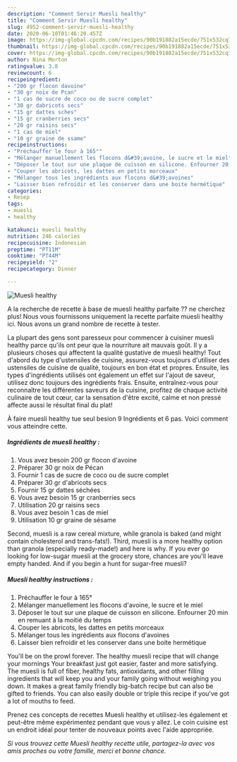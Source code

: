 ```yaml
---
description: "Comment Servir Muesli healthy"
title: "Comment Servir Muesli healthy"
slug: 4952-comment-servir-muesli-healthy
date: 2020-06-10T01:46:20.457Z
image: https://img-global.cpcdn.com/recipes/90b191882a15ecde/751x532cq70/muesli-healthy-photo-principale-de-la-recette.jpg
thumbnail: https://img-global.cpcdn.com/recipes/90b191882a15ecde/751x532cq70/muesli-healthy-photo-principale-de-la-recette.jpg
cover: https://img-global.cpcdn.com/recipes/90b191882a15ecde/751x532cq70/muesli-healthy-photo-principale-de-la-recette.jpg
author: Nina Morton
ratingvalue: 3.8
reviewcount: 6
recipeingredient:
- "200 gr flocon davoine"
- "30 gr noix de Pcan"
- "1 cas de sucre de coco ou de sucre complet"
- "30 gr dabricots secs"
- "15 gr dattes sches"
- "15 gr cranberries secs"
- "20 gr raisins secs"
- "1 cas de miel"
- "10 gr graine de ssame"
recipeinstructions:
- "Préchauffer le four à 165°"
- "Mélanger manuellement les flocons d&#39;avoine, le sucre et le miel"
- "Déposer le tout sur une plaque de cuisson en silicone. Enfourner 20 min en remuant à la moitié du temps"
- "Couper les abricots, les dattes en petits morceaux"
- "Mélanger tous les ingrédients aux flocons d&#39;avoines"
- "Laisser bien refroidir et les conserver dans une boite hermétique"
categories:
- Resep
tags:
- muesli
- healthy

katakunci: muesli healthy 
nutrition: 246 calories
recipecuisine: Indonesian
preptime: "PT11M"
cooktime: "PT44M"
recipeyield: "2"
recipecategory: Dinner

---
```



![Muesli healthy](https://img-global.cpcdn.com/recipes/90b191882a15ecde/751x532cq70/muesli-healthy-photo-principale-de-la-recette.jpg)

A la recherche de recette à base de muesli healthy parfaite ?? ne cherchez plus! Nous vous fournissons uniquement la recette parfaite muesli healthy ici. Nous avons un grand nombre de recette à tester.

La plupart des gens sont paresseux pour commencer à cuisiner muesli healthy parce qu'ils ont peur que la nourriture ait mauvais goût. Il y a plusieurs choses qui affectent la qualité gustative de muesli healthy! Tout d'abord du type d'ustensiles de cuisine, assurez-vous toujours d'utiliser des ustensiles de cuisine de qualité, toujours en bon état et propres. Ensuite, les types d'ingrédients utilisés ont également un effet sur l'ajout de saveur, utilisez donc toujours des ingrédients frais. Ensuite, entraînez-vous pour reconnaître les différentes saveurs de la cuisine, profitez de chaque activité culinaire de tout cœur, car la sensation d'être excité, calme et non pressé affecte aussi le résultat final du plat!

<!--inarticleads1-->

À faire muesli healthy tue seul besion 9 Ingrédients et 6 pas. Voici comment vous atteindre cette.

##### Ingrédients de muesli healthy :

1. Vous avez besoin 200 gr flocon d&#39;avoine
1. Préparer 30 gr noix de Pécan
1. Fournir 1 cas de sucre de coco ou de sucre complet
1. Préparer 30 gr d&#39;abricots secs
1. Fournir 15 gr dattes séchées
1. Vous avez besoin 15 gr cranberries secs
1. Utilisation 20 gr raisins secs
1. Vous avez besoin 1 cas de miel
1. Utilisation 10 gr graine de sésame


Second, muesli is a raw cereal mixture, while granola is baked (and might contain cholesterol and trans-fats!). Third, muesli is a more healthy option than granola (especially ready-made!) and here is why. If you ever go looking for low-sugar muesli at the grocery store, chances are you&#39;ll leave empty handed. And if you begin a hunt for sugar-free muesli? 

<!--inarticleads2-->

##### Muesli healthy instructions :

1. Préchauffer le four à 165°
1. Mélanger manuellement les flocons d&#39;avoine, le sucre et le miel
1. Déposer le tout sur une plaque de cuisson en silicone. Enfourner 20 min en remuant à la moitié du temps
1. Couper les abricots, les dattes en petits morceaux
1. Mélanger tous les ingrédients aux flocons d&#39;avoines
1. Laisser bien refroidir et les conserver dans une boite hermétique


You&#39;ll be on the prowl forever. The healthy muesli recipe that will change your mornings Your breakfast just got easier, faster and more satisfying. The muesli is full of fiber, healthy fats, antioxidants, and other filling ingredients that will keep you and your family going without weighing you down. It makes a great family friendly big-batch recipe but can also be gifted to friends. You can also easily double or triple this recipe if you&#39;ve got a lot of mouths to feed. 

<!--inarticleads1-->

<p>
Prenez ces concepts de recettes Muesli healthy et utilisez-les également et peut-être même expérimentez pendant que vous y allez. Le coin cuisine est un endroit idéal pour tenter de nouveaux points avec l'aide appropriée.
</p>

<p>
<i>Si vous trouvez cette Muesli healthy recette utile, partagez-la avec vos amis proches ou votre famille, merci et bonne chance.</i>
</p>

